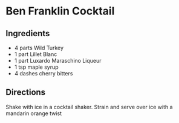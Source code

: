 # Ben Franklin Cocktail

## Ingredients
* 4 parts Wild Turkey
* 1 part Lillet Blanc
* 1 part Luxardo Maraschino Liqueur
* 1 tsp maple syrup
* 4 dashes cherry bitters

## Directions
Shake with ice in a cocktail shaker. Strain and serve over ice with a mandarin orange twist 

